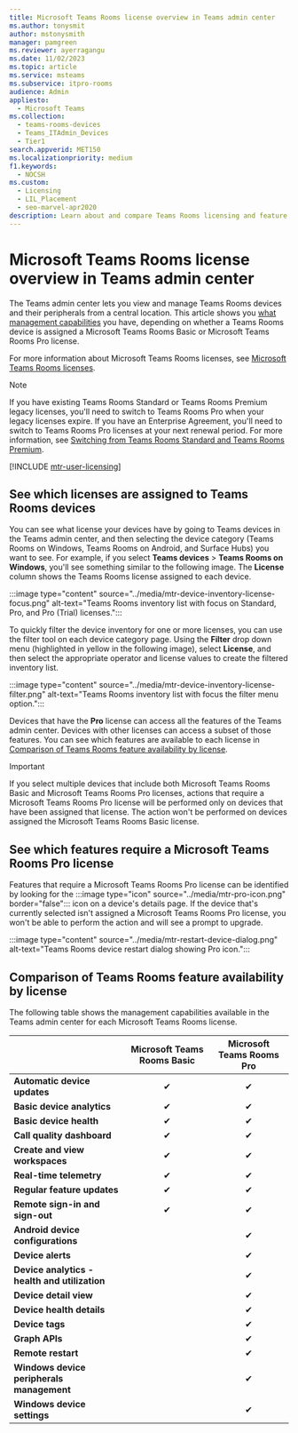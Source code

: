 ```yaml
---
title: Microsoft Teams Rooms license overview in Teams admin center
ms.author: tonysmit
author: mstonysmith
manager: pamgreen
ms.reviewer: ayerragangu
ms.date: 11/02/2023
ms.topic: article
ms.service: msteams
ms.subservice: itpro-rooms
audience: Admin
appliesto: 
  - Microsoft Teams
ms.collection: 
  - teams-rooms-devices
  - Teams_ITAdmin_Devices
  - Tier1
search.appverid: MET150
ms.localizationpriority: medium
f1.keywords: 
  - NOCSH
ms.custom: 
  - Licensing
  - LIL_Placement
  - seo-marvel-apr2020
description: Learn about and compare Teams Rooms licensing and feature availability in Teams admin center.
---
```


# Microsoft Teams Rooms license overview in Teams admin center

The Teams admin center lets you view and manage Teams Rooms devices and their peripherals from a central location. This article shows you [what management capabilities](#comparison-of-teams-rooms-feature-availability-by-license) you have, depending on whether a Teams Rooms device is assigned a Microsoft Teams Rooms Basic or Microsoft Teams Rooms Pro license.

For more information about Microsoft Teams Rooms licenses, see [Microsoft Teams Rooms licenses](rooms-licensing.md).

> [!NOTE]
> If you have existing Teams Rooms Standard or Teams Rooms Premium legacy licenses, you'll need to switch to Teams Rooms Pro when your legacy licenses expire. If you have an Enterprise Agreement, you'll need to switch to Teams Rooms Pro licenses at your next renewal period. For more information, see [Switching from Teams Rooms Standard and Teams Rooms Premium](rooms-licensing.md#switching-from-teams-rooms-standard-and-teams-rooms-premium).

[!INCLUDE [mtr-user-licensing](../includes/mtr-user-licensing.md)]

## See which licenses are assigned to Teams Rooms devices

You can see what license your devices have by going to Teams devices in the Teams admin center, and then selecting the device category (Teams Rooms on Windows, Teams Rooms on Android, and Surface Hubs) you want to see. For example, if you select **Teams devices** > **Teams Rooms on Windows**, you'll see something similar to the following image. The **License** column shows the Teams Rooms license assigned to each device.

:::image type="content" source="../media/mtr-device-inventory-license-focus.png" alt-text="Teams Rooms inventory list with focus on Standard, Pro, and Pro (Trial) licenses.":::

To quickly filter the device inventory for one or more licenses, you can use the filter tool on each device category page.  Using the **Filter** drop down menu (highlighted in yellow in the following image), select **License**, and then select the appropriate operator and license values to create the filtered inventory list.

:::image type="content" source="../media/mtr-device-inventory-license-filter.png" alt-text="Teams Rooms inventory list with focus the filter menu option.":::

Devices that have the **Pro** license can access all the features of the Teams admin center. Devices with other licenses can access a subset of those features. You can see which features are available to each license in [Comparison of Teams Rooms feature availability by license](#comparison-of-teams-rooms-feature-availability-by-license).

> [!IMPORTANT]
> If you select multiple devices that include both Microsoft Teams Rooms Basic and Microsoft Teams Rooms Pro licenses, actions that require a Microsoft Teams Rooms Pro license will be performed only on devices that have been assigned that license. The action won't be performed on devices assigned the Microsoft Teams Rooms Basic license.

## See which features require a Microsoft Teams Rooms Pro license

Features that require a Microsoft Teams Rooms Pro license can be identified by looking for the :::image type="icon" source="../media/mtr-pro-icon.png" border="false"::: icon on a device's details page. If the device that's currently selected isn't assigned a Microsoft Teams Rooms Pro license, you won't be able to perform the action and will see a prompt to upgrade.

:::image type="content" source="../media/mtr-restart-device-dialog.png" alt-text="Teams Rooms device restart dialog showing Pro icon.":::

## Comparison of Teams Rooms feature availability by license

The following table shows the management capabilities available in the Teams admin center for each Microsoft Teams Rooms license.

|                                               | Microsoft Teams Rooms Basic | Microsoft Teams Rooms Pro |
|:----------------------------------------------|:---------------------------:|:-------------------------:|
| **Automatic device updates**                  | &#x2714;                    | &#x2714;                  |
| **Basic device analytics**                    | &#x2714;                    | &#x2714;                  |
| **Basic device health**                       | &#x2714;                    | &#x2714;                  |
| **Call quality dashboard**                    | &#x2714;                    | &#x2714;                  |
| **Create and view workspaces**                | &#x2714;                    | &#x2714;                  |
| **Real-time telemetry**                       | &#x2714;                    | &#x2714;                  |
| **Regular feature updates**                   | &#x2714;                    | &#x2714;                  |
| **Remote sign-in and sign-out**               | &#x2714;                    | &#x2714;                  |
| **Android device configurations**             |                             | &#x2714;                  |
| **Device alerts**                             |                             | &#x2714;                  |
| **Device analytics - health and utilization** |                             | &#x2714;                  |
| **Device detail view**                        |                             | &#x2714;                  |
| **Device health details**                     |                             | &#x2714;                  |
| **Device tags**                               |                             | &#x2714;                  |
| **Graph APIs**                                |                             | &#x2714;                  |
| **Remote restart**                            |                             | &#x2714;                  |
| **Windows device peripherals management**     |                             | &#x2714;                  |
| **Windows device settings**                   |                             | &#x2714;                  |

